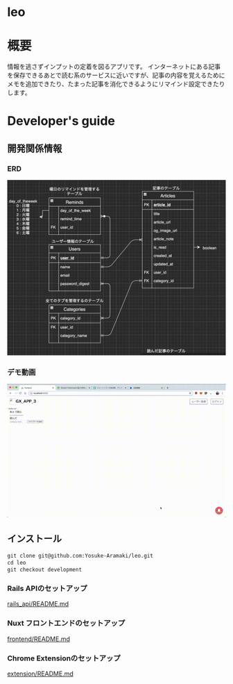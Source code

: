 # leo

# 概要
情報を逃さずインプットの定着を図るアプリです。 
インターネットにある記事を保存できるあとで読む系のサービスに近いですが、記事の内容を覚えるためにメモを追加できたり、たまった記事を消化できるようにリマインド設定できたりします。 

# Developer's guide

## 開発関係情報

### ERD
![ERD](erd.png)

### デモ動画
![DEMO](demo.gif)

##  インストール

```
git clone git@github.com:Yosuke-Aramaki/leo.git
cd leo
git checkout development
```

### Rails APIのセットアップ
[rails_api/README.md](/rails_api)

### Nuxt フロントエンドのセットアップ
[frontend/README.md](/frontend)

### Chrome Extensionのセットアップ
[extension/README.md](/extension)



